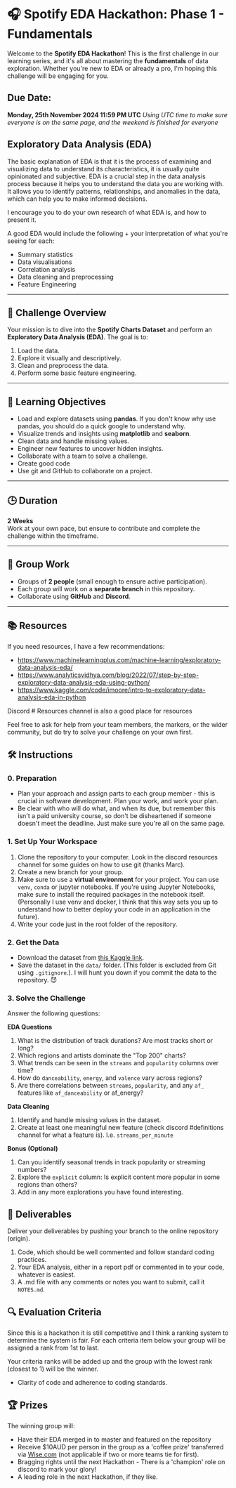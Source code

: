 

# 🎧 Spotify EDA Hackathon: Phase 1 - Fundamentals

Welcome to the **Spotify EDA Hackathon**! This is the first challenge in our learning series, and it's all about mastering the **fundamentals** of data exploration. Whether you're new to EDA or already a pro, I'm hoping this challenge will be engaging for you.

## Due Date:

**Monday, 25th November 2024 11:59 PM UTC**
_Using UTC time to make sure everyone is on the same page, and the weekend is finished for everyone_

## Exploratory Data Analysis (EDA)

The basic explanation of EDA is that it is the process of examining and visualizing data to understand its characteristics, it is usually quite opinionated and subjective. EDA is a crucial step in the data analysis process because it helps you to understand the data you are working with. It allows you to identify patterns, relationships, and anomalies in the data, which can help you to make informed decisions.

I encourage you to do your own research of what EDA is, and how to present it. 

A good EDA would include the following + your interpretation of what you're seeing for each:
- Summary statistics
- Data visualisations
- Correlation analysis
- Data cleaning and preprocessing
- Feature Engineering


---

## 🏁 Challenge Overview

Your mission is to dive into the **Spotify Charts Dataset** and perform an **Exploratory Data Analysis (EDA)**. The goal is to:
1. Load the data.
2. Explore it visually and descriptively.
3. Clean and preprocess the data.
4. Perform some basic feature engineering.

---

## 🎯 **Learning Objectives**

- Load and explore datasets using **pandas**. If you don't know why use pandas, you should do a quick google to understand why.
- Visualize trends and insights using **matplotlib** and **seaborn**.
- Clean data and handle missing values.
- Engineer new features to uncover hidden insights.
- Collaborate with a team to solve a challenge.
- Create good code
- Use git and GitHub to collaborate on a project.

---

## 🕒 Duration

**2 Weeks**  
Work at your own pace, but ensure to contribute and complete the challenge within the timeframe.

---

## 👫 **Group Work**

- Groups of **2 people** (small enough to ensure active participation).  
- Each group will work on a **separate branch** in this repository.
- Collaborate using **GitHub** and **Discord**.

---

## 📚 **Resources**

If you need resources, I have a few recommendations:
- https://www.machinelearningplus.com/machine-learning/exploratory-data-analysis-eda/
- https://www.analyticsvidhya.com/blog/2022/07/step-by-step-exploratory-data-analysis-eda-using-python/
- https://www.kaggle.com/code/imoore/intro-to-exploratory-data-analysis-eda-in-python


Discord # Resources channel is also a good place for resources

Feel free to ask for help from your team members, the markers, or the wider community, but do try to solve your challenge on your own first. 


## 🛠️ Instructions

### 0. **Preparation**
- Plan your approach and assign parts to each group member - this is crucial in software development. Plan your work, and work your plan.
- Be clear with who will do what, and when its due, but remember this isn't a paid university course, so don't be disheartened if someone doesn't meet the deadline. Just make sure you're all on the same page.



### 1. **Set Up Your Workspace**
1. Clone the repository to your computer. Look in the discord resources channel for some guides on how to use git (thanks Marc).
2. Create a new branch for your group.
3. Make sure to use a **virtual environment** for your project. You can use `venv`, `conda` or jupyter notebooks. If you're using Jupyter Notebooks, make sure to install the required packages in the notebook itself. (Personally I use venv and docker, I think that this way sets you up to understand how to better deploy your code in an application in the future). 
4. Write your code just in the root folder of the repository.


### 2. **Get the Data**
- Download the dataset from [this Kaggle link](https://www.kaggle.com/datasets/sunnykakar/spotify-charts-all-audio-data).
- Save the dataset in the `data/` folder. (This folder is excluded from Git using `.gitignore`.). I will hunt you down if you commit the data to the repository. 😈

### 3. Solve the Challenge
Answer the following questions:

**EDA Questions**
1. What is the distribution of track durations? Are most tracks short or long?
2. Which regions and artists dominate the "Top 200" charts?
3. What trends can be seen in the `streams` and `popularity` columns over time?
4. How do `danceability`, `energy`, and `valence` vary across regions?
5. Are there correlations between `streams`, `popularity`, and any `af_` features like `af_danceability` or af_energy?

**Data Cleaning**
1. Identify and handle missing values in the dataset.
2. Create at least one meaningful new feature (check discord #definitions channel for what a feature is). I.e. `streams_per_minute`

**Bonus (Optional)**
1. Can you identify seasonal trends in track popularity or streaming numbers?
2. Explore the `explicit` column: Is explicit content more popular in some regions than others?
3. Add in any more explorations you have found interesting.

## 📝 Deliverables

Deliver your deliverables by pushing your branch to the online repository (origin).

1. Code, which should be well commented and follow standard coding practices.
2. Your EDA analysis, either in a report pdf or commented in to your code, whatever is easiest.
3. A .md file with any comments or notes you want to submit, call it `NOTES.md`.

## 🔍 Evaluation Criteria

Since this is a hackathon it is still competitive and I think a ranking system to determine the system is fair. For each criteria item below your group will be assigned a rank from 1st to last.

Your criteria ranks will be added up and the group with the lowest rank (closest to 1) will be the winner. 

- Clarity of code and adherence to coding standards.

## 🏆 Prizes

The winning group will:
- Have their EDA merged in to master and featured on the repository
- Receive $10AUD per person in the group as a 'coffee prize' transferred via [Wise.com](https://wise.com/) (not applicable if two or more teams tie for first).
- Bragging rights until the next Hackathon - There is a 'champion' role on discord to mark your glory!
- A leading role in the next Hackathon, if they like.


